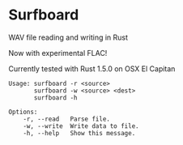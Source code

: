 # Surfboard
WAV file reading and writing in Rust

Now with experimental FLAC!

Currently tested with Rust 1.5.0 on OSX El Capitan

```
Usage: surfboard -r <source>
       surfboard -w <source> <dest>
       surfboard -h

Options:
    -r, --read   Parse file.
    -w, --write  Write data to file.
    -h, --help   Show this message.
```
